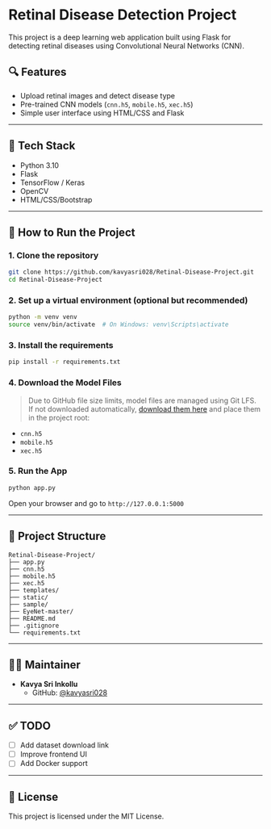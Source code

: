 # Retinal Disease Detection Project

This project is a deep learning web application built using Flask for detecting retinal diseases using Convolutional Neural Networks (CNN).

## 🔍 Features
- Upload retinal images and detect disease type
- Pre-trained CNN models (`cnn.h5`, `mobile.h5`, `xec.h5`)
- Simple user interface using HTML/CSS and Flask

---

## 🧠 Tech Stack
- Python 3.10
- Flask
- TensorFlow / Keras
- OpenCV
- HTML/CSS/Bootstrap

---

## 🚀 How to Run the Project

### 1. Clone the repository
```bash
git clone https://github.com/kavyasri028/Retinal-Disease-Project.git
cd Retinal-Disease-Project
```

### 2. Set up a virtual environment (optional but recommended)
```bash
python -m venv venv
source venv/bin/activate  # On Windows: venv\Scripts\activate
```

### 3. Install the requirements
```bash
pip install -r requirements.txt
```

### 4. Download the Model Files
> Due to GitHub file size limits, model files are managed using Git LFS. If not downloaded automatically, [download them here](https://drive.google.com/your-link) and place them in the project root:
- `cnn.h5`
- `mobile.h5`
- `xec.h5`

### 5. Run the App
```bash
python app.py
```

Open your browser and go to `http://127.0.0.1:5000`

---

## 📁 Project Structure
```
Retinal-Disease-Project/
├── app.py
├── cnn.h5
├── mobile.h5
├── xec.h5
├── templates/
├── static/
├── sample/
├── EyeNet-master/
├── README.md
├── .gitignore
└── requirements.txt
```

---

## 🙋‍♀️ Maintainer
- **Kavya Sri Inkollu**
  - GitHub: [@kavyasri028](https://github.com/kavyasri028)

---

## ✅ TODO
- [ ] Add dataset download link
- [ ] Improve frontend UI
- [ ] Add Docker support

---

## 📜 License
This project is licensed under the MIT License.
